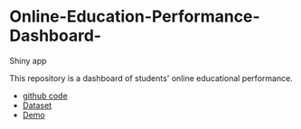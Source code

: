 # Online-Education-Performance-Dashboard-
Shiny app

This repository is a dashboard of students' online educational performance.

- [github code](https://github.com/ranlinsheng/Online-Education-Performance-Dashboard/tree/main/Education%20Shiny)
- [Dataset](https://www.kaggle.com/datasets/sujaradha/online-education-system-review?select=ONLINE+EDUCATION+SYSTEM+REVIEW.csv)
- [Demo](https://s2037062.shinyapps.io/Education_Shiny/)
